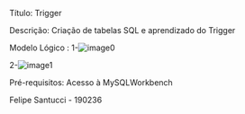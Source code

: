 Título: Trigger

Descrição: Criação de tabelas SQL e aprendizado do Trigger

Modelo Lógico : 
1-![image0](https://github.com/FeSantuccii/AC2/assets/166468895/eb0c749c-d29e-454c-8104-5302fca712d4)

2-![image1](https://github.com/FeSantuccii/AC2/assets/166468895/4d213374-3c8d-4179-a022-8aa758b30ff3)


Pré-requisitos: Acesso à MySQLWorkbench

Felipe Santucci - 190236

